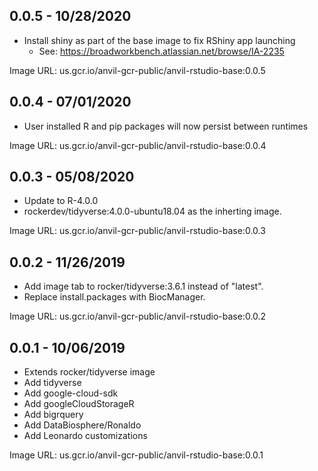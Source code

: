 ## 0.0.5 - 10/28/2020

- Install shiny as part of the base image to fix RShiny app launching
   - See: https://broadworkbench.atlassian.net/browse/IA-2235

Image URL: us.gcr.io/anvil-gcr-public/anvil-rstudio-base:0.0.5

## 0.0.4 - 07/01/2020

- User installed R and pip packages will now persist between runtimes

Image URL: us.gcr.io/anvil-gcr-public/anvil-rstudio-base:0.0.4

## 0.0.3 - 05/08/2020

- Update to R-4.0.0
- rockerdev/tidyverse:4.0.0-ubuntu18.04 as the inherting image.

Image URL: us.gcr.io/anvil-gcr-public/anvil-rstudio-base:0.0.3

## 0.0.2 - 11/26/2019

- Add image tab to rocker/tidyverse:3.6.1 instead of "latest".
- Replace install.packages with BiocManager.

Image URL: us.gcr.io/anvil-gcr-public/anvil-rstudio-base:0.0.2

## 0.0.1 - 10/06/2019

- Extends rocker/tidyverse image
- Add tidyverse
- Add google-cloud-sdk
- Add googleCloudStorageR
- Add bigrquery
- Add DataBiosphere/Ronaldo
- Add Leonardo customizations

Image URL: us.gcr.io/anvil-gcr-public/anvil-rstudio-base:0.0.1
